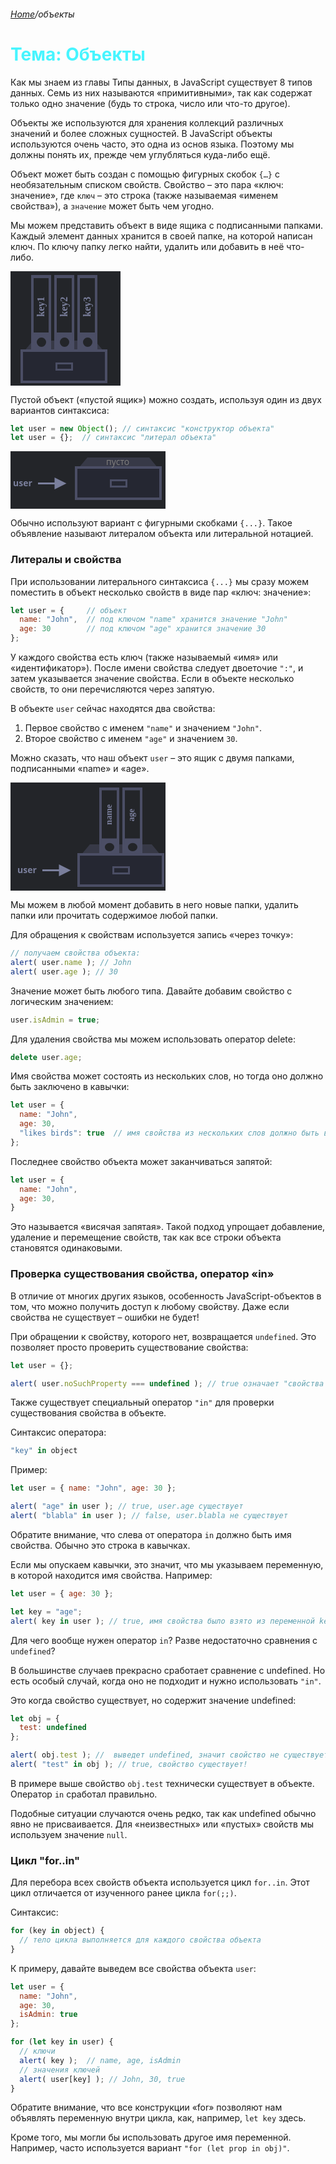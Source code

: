 ###### [Home][домой]/объекты

# <span style='color: #47f5ff;'>Тема: Объекты

Как мы знаем из главы Типы данных, в JavaScript существует 8 типов данных. Семь из них называются «примитивными», так как содержат только одно значение (будь то строка, число или что-то другое).

Объекты же используются для хранения коллекций различных значений и более сложных сущностей. В JavaScript объекты используются очень часто, это одна из основ языка. Поэтому мы должны понять их, прежде чем углубляться куда-либо ещё.

Объект может быть создан с помощью фигурных скобок ```{…}``` с необязательным списком свойств. Свойство – это пара «ключ: значение», где ```ключ``` – это строка (также называемая «именем свойства»), а ```значение``` может быть чем угодно.

Мы можем представить объект в виде ящика с подписанными папками. Каждый элемент данных хранится в своей папке, на которой написан ключ. По ключу папку легко найти, удалить или добавить в неё что-либо.

<svg xmlns="http://www.w3.org/2000/svg" width="176" height="183" viewBox="0 0 176 183"><defs><style>@import url(https://fonts.googleapis.com/css?family=Open+Sans:bold,italic,bolditalic%7CPT+Mono);@font-face{font-family:'PT Mono';font-weight:700;font-style:normal;src:local('PT MonoBold'),url(/font/PTMonoBold.woff2) format('woff2'),url(/font/PTMonoBold.woff) format('woff'),url(/font/PTMonoBold.ttf) format('truetype')}</style></defs><g id="combined" fill="none" fill-rule="evenodd" stroke="none" stroke-width="1"><g id="object.svg"><path fill="#232529" d="M0 0h176v183H0z"/><path id="Rectangle-4-Copy" fill="#4b4e65" stroke="#4b4e65" stroke-width="4" d="M134.063 113l16.667 20H20.27l16.667-20h97.126z" opacity=".5"/><g id="Group-2" transform="translate(33 6)"><g id="Group"><path id="Rectangle-7" fill="#232529" d="M0 0h32v124H0z"/><path id="Combined-Shape" fill="#4b4e65" d="M32 0v124H0V0h32zM16.5 100a7.5 7.5 0 100 15 7.5 7.5 0 000-15zM28 5H4v87h24V5z"/></g><text id="key1" fill="#7a7f9c" font-family="PTMono-Bold, PT Mono" font-size="16" font-weight="bold" transform="rotate(-90 15.5 47.5)"><tspan x="-3.7" y="52.5">key1</tspan></text></g><g id="Group-2-Copy" transform="translate(70 6)"><g id="Group"><path id="Rectangle-7" fill="#232529" d="M0 0h32v124H0z"/><path id="Combined-Shape" fill="#4b4e65" d="M32 0v124H0V0h32zM16.5 100a7.5 7.5 0 100 15 7.5 7.5 0 000-15zM28 5H4v87h24V5z"/></g><text id="key2" fill="#7a7f9c" font-family="PTMono-Bold, PT Mono" font-size="16" font-weight="bold" transform="rotate(-90 15.5 47.5)"><tspan x="-3.7" y="52.5">key2</tspan></text></g><g id="Group-2-Copy-2" transform="translate(107 6)"><g id="Group"><path id="Rectangle-7" fill="#232529" d="M0 0h32v124H0z"/><path id="Combined-Shape" fill="#4b4e65" d="M32 0v124H0V0h32zM16.5 100a7.5 7.5 0 100 15 7.5 7.5 0 000-15zM28 5H4v87h24V5z"/></g><text id="key3" fill="#7a7f9c" font-family="PTMono-Bold, PT Mono" font-size="16" font-weight="bold" transform="rotate(-90 15.5 47.5)"><tspan x="-3.7" y="52.5">key3</tspan></text></g><path id="Rectangle-4" fill="#252732" stroke="#4b4e65" stroke-width="4" d="M18 127h135v50H18z"/><path id="Rectangle-8" stroke="#4b4e65" stroke-width="3" d="M73.5 147.5h25v10h-25z"/></g></g></svg>

Пустой объект («пустой ящик») можно создать, используя один из двух вариантов синтаксиса:
```javascript
let user = new Object(); // синтаксис "конструктор объекта"
let user = {};  // синтаксис "литерал объекта"
```
<svg xmlns="http://www.w3.org/2000/svg" width="248" height="92" viewBox="0 0 248 92"><defs><style>@import url(https://fonts.googleapis.com/css?family=Open+Sans:bold,italic,bolditalic%7CPT+Mono);@font-face{font-family:'PT Mono';font-weight:700;font-style:normal;src:local('PT MonoBold'),url(/font/PTMonoBold.woff2) format('woff2'),url(/font/PTMonoBold.woff) format('woff'),url(/font/PTMonoBold.ttf) format('truetype')}</style></defs><g id="combined" fill="none" fill-rule="evenodd" stroke="none" stroke-width="1"><g id="object-user-empty.svg"><path fill="#232529" d="M0 0h248v92H0z"/><path id="Rectangle-4-Copy" fill="#4b4e65" stroke="#4b4e65" stroke-width="4" d="M221.063 12l16.667 20H107.27l16.667-20h97.126z" opacity=".5"/><path id="Rectangle-4" fill="#252732" stroke="#4b4e65" stroke-width="4" d="M105 26h135v50H105z"/><path id="Rectangle-8" stroke="#4b4e65" stroke-width="3" d="M160.5 46.5h25v10h-25z"/><text id="empty" fill="#82807f" font-family="OpenSans-Regular, Open Sans" font-size="14" font-weight="normal"><tspan x="153" y="22">пусто</tspan></text><text id="user" fill="#7a7f9c" font-family="OpenSans-Bold, Open Sans" font-size="14" font-weight="bold"><tspan x="4" y="56">user</tspan></text><path id="Line-8" fill="#7a7f9c" fill-rule="nonzero" d="M70.5 42l19 9.5-19 9.5v-8H44v-3h26.5v-8z"/></g></g></svg>

Обычно используют вариант с фигурными скобками ```{...}```. Такое объявление называют литералом объекта или литеральной нотацией.

### Литералы и свойства

При использовании литерального синтаксиса ```{...}``` мы сразу можем поместить в объект несколько свойств в виде пар «ключ: значение»:
```javascript
let user = {     // объект
  name: "John",  // под ключом "name" хранится значение "John"
  age: 30        // под ключом "age" хранится значение 30
};
```
У каждого свойства есть ключ (также называемый «имя» или «идентификатор»). После имени свойства следует двоеточие ```":"```, и затем указывается значение свойства. Если в объекте несколько свойств, то они перечисляются через запятую.

В объекте ```user``` сейчас находятся два свойства:

1. Первое свойство с именем ```"name"``` и значением ```"John"```.
2. Второе свойство с именем ```"age"``` и значением ```30```.

Можно сказать, что наш объект ```user``` – это ящик с двумя папками, подписанными «name» и «age».

<svg xmlns="http://www.w3.org/2000/svg" width="248" height="173" viewBox="0 0 248 173"><defs><style>@import url(https://fonts.googleapis.com/css?family=Open+Sans:bold,italic,bolditalic%7CPT+Mono);@font-face{font-family:'PT Mono';font-weight:700;font-style:normal;src:local('PT MonoBold'),url(/font/PTMonoBold.woff2) format('woff2'),url(/font/PTMonoBold.woff) format('woff'),url(/font/PTMonoBold.ttf) format('truetype')}</style></defs><g id="combined" fill="none" fill-rule="evenodd" stroke="none" stroke-width="1"><g id="object-user.svg"><path fill="#232529" d="M0 0h248v173H0z"/><path id="Rectangle-4-Copy" fill="#4b4e65" stroke="#4b4e65" stroke-width="4" d="M225.063 101l16.667 20H111.27l16.667-20h97.126z" opacity=".5"/><g id="Group-2" transform="translate(142 8)"><g id="Group"><path id="Rectangle-7" fill="#232529" d="M0 0h32v110H0z"/><path id="Combined-Shape" fill="#4b4e65" d="M32 0v110H0V0h32zM16.5 88.71c-4.142 0-7.5 2.978-7.5 6.653 0 3.674 3.358 6.653 7.5 6.653 4.142 0 7.5-2.979 7.5-6.653 0-3.675-3.358-6.653-7.5-6.653zM28 4.435H4v77.178h24V4.435z"/></g><text id="name" fill="#7a7f9c" font-family="PTMono-Bold, PT Mono" font-size="14" font-weight="bold" transform="rotate(-90 15.5 42.859)"><tspan x="-1.3" y="47.359">name</tspan></text></g><g id="Group-2-Copy" transform="translate(179 8)"><g id="Group"><path id="Rectangle-7" fill="#232529" d="M0 0h32v110H0z"/><path id="Combined-Shape" fill="#4b4e65" d="M32 0v110H0V0h32zM16.5 88.71c-4.142 0-7.5 2.978-7.5 6.653 0 3.674 3.358 6.653 7.5 6.653 4.142 0 7.5-2.979 7.5-6.653 0-3.675-3.358-6.653-7.5-6.653zM28 4.435H4v77.178h24V4.435z"/></g><text id="age" fill="#7a7f9c" font-family="PTMono-Bold, PT Mono" font-size="14" font-weight="bold" transform="rotate(-90 14.5 41.653)"><tspan x="1.9" y="46.153">age</tspan></text></g><path id="Rectangle-4" fill="#252732" stroke="#4b4e65" stroke-width="4" d="M109 115h135v50H109z"/><path id="Rectangle-8" stroke="#4b4e65" stroke-width="3" d="M164.5 135.5h25v10h-25z"/><text id="user" fill="#7a7f9c" font-family="OpenSans-Bold, Open Sans" font-size="14" font-weight="bold"><tspan x="11" y="145">user</tspan></text><path id="Line-8" fill="#7a7f9c" fill-rule="nonzero" d="M77.5 131l19 9.5-19 9.5v-8H51v-3h26.5v-8z"/></g></g></svg>

Мы можем в любой момент добавить в него новые папки, удалить папки или прочитать содержимое любой папки.

Для обращения к свойствам используется запись «через точку»:
```javascript
// получаем свойства объекта:
alert( user.name ); // John
alert( user.age ); // 30
```
Значение может быть любого типа. Давайте добавим свойство с логическим значением:
```javascript
user.isAdmin = true;
```
Для удаления свойства мы можем использовать оператор delete:
```javascript
delete user.age;
```
Имя свойства может состоять из нескольких слов, но тогда оно должно быть заключено в кавычки:
```javascript
let user = {
  name: "John",
  age: 30,
  "likes birds": true  // имя свойства из нескольких слов должно быть в кавычках
};
```
Последнее свойство объекта может заканчиваться запятой:
```javascript
let user = {
  name: "John",
  age: 30,
}
```
Это называется «висячая запятая». Такой подход упрощает добавление, удаление и перемещение свойств, так как все строки объекта становятся одинаковыми.

### Проверка существования свойства, оператор «in»

В отличие от многих других языков, особенность JavaScript-объектов в том, что можно получить доступ к любому свойству. Даже если свойства не существует – ошибки не будет!

При обращении к свойству, которого нет, возвращается ```undefined```. Это позволяет просто проверить существование свойства:
```javascript
let user = {};

alert( user.noSuchProperty === undefined ); // true означает "свойства нет"
```
Также существует специальный оператор ```"in"``` для проверки существования свойства в объекте.

Синтаксис оператора:
```javascript
"key" in object
```
Пример:
```javascript
let user = { name: "John", age: 30 };

alert( "age" in user ); // true, user.age существует
alert( "blabla" in user ); // false, user.blabla не существует
```
Обратите внимание, что слева от оператора ```in``` должно быть имя свойства. Обычно это строка в кавычках.

Если мы опускаем кавычки, это значит, что мы указываем переменную, в которой находится имя свойства. Например:
```javascript
let user = { age: 30 };

let key = "age";
alert( key in user ); // true, имя свойства было взято из переменной key
```
Для чего вообще нужен оператор ```in```? Разве недостаточно сравнения с ```undefined```?

В большинстве случаев прекрасно сработает сравнение с undefined. Но есть особый случай, когда оно не подходит и нужно использовать ```"in"```.

Это когда свойство существует, но содержит значение undefined:
```javascript
let obj = {
  test: undefined
};

alert( obj.test ); //  выведет undefined, значит свойство не существует?
alert( "test" in obj ); // true, свойство существует!
```
В примере выше свойство ```obj.test``` технически существует в объекте. Оператор ```in``` сработал правильно.

Подобные ситуации случаются очень редко, так как undefined обычно явно не присваивается. Для «неизвестных» или «пустых» свойств мы используем значение ```null```.

### Цикл "for..in"
Для перебора всех свойств объекта используется цикл ```for..in```. Этот цикл отличается от изученного ранее цикла ```for(;;)```.

Синтаксис:
```javascript
for (key in object) {
  // тело цикла выполняется для каждого свойства объекта
}
```
К примеру, давайте выведем все свойства объекта ```user```:
```javascript
let user = {
  name: "John",
  age: 30,
  isAdmin: true
};

for (let key in user) {
  // ключи
  alert( key );  // name, age, isAdmin
  // значения ключей
  alert( user[key] ); // John, 30, true
}
```
Обратите внимание, что все конструкции «for»     позволяют нам объявлять переменную внутри цикла, как, например, ```let key``` здесь.

Кроме того, мы могли бы использовать другое имя переменной. Например, часто используется вариант ```"for (let prop in obj)"```.


[домой]: ../../README.md 'Вернуться на начальную страницу'